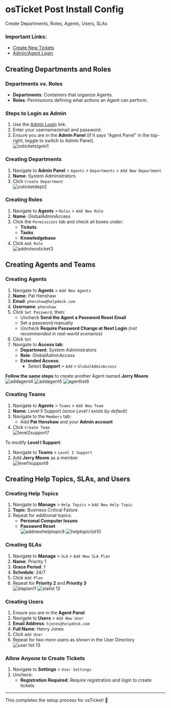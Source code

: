 # osTicket Post Install Config
Create Departments, Roles, Agents, Users, SLAs

### Important Links:  
- [Create New Tickets](http://localhost/osTicket)  
- [Admin/Agent Login](http://localhost/osticket/scp/login.php)  

## Creating Departments and Roles  

### Departments vs. Roles  
- **Departments**: Containers that organize Agents.  
- **Roles**: Permissions defining what actions an Agent can perform.  

### Steps to Login as Admin  
1. Use the [Admin Login](http://localhost/osticket/scp/login.php) link.  
2. Enter your username/email and password.  
3. Ensure you are in the **Admin Panel** (if it says "Agent Panel" in the top-right, toggle to switch to Admin Panel).  
![osticketsignin1](https://github.com/user-attachments/assets/ab3ad7a7-b057-40e0-b2a0-7c835682f411)

### Creating Departments  
1. Navigate to **Admin Panel** > `Agents` > `Departments` > `Add New Department`  
2. **Name**: System Administrators  
3. Click `Create Department`  
![osticketdept2](https://github.com/user-attachments/assets/c31aab49-669f-4006-b5f9-929b963cea61)

### Creating Roles  
1. Navigate to **Agents** > `Roles` > `Add New Role`  
2. **Name**: GlobalAdminAccess  
3. Click the `Permissions` tab and check all boxes under:  
   - **Tickets**  
   - **Tasks**  
   - **Knowledgebase**  
4. Click `Add Role`  
![addroleosticket3](https://github.com/user-attachments/assets/9f8fd426-e4a2-4486-a4de-b3cfa1fbf1f0)

## Creating Agents and Teams  

### Creating Agents  
1. Navigate to **Agents** > `Add New Agents`  
2. **Name**: Pat Henshaw  
3. **Email**: `phenshaw@helpdesk.com`  
4. **Username**: `phenshaw`  
5. Click `Set Password`, then:  
   - Uncheck **Send the Agent a Password Reset Email**  
   - Set a password manually  
   - Uncheck **Require Password Change at Next Login** _(not recommended in real-world scenarios)_  
6. Click `Set`  
7. Navigate to **Access tab**:  
   - **Department**: System Administrators  
   - **Role**: GlobalAdminAccess  
   - **Extended Access**:  
     - Select **Support** > `Add` > `GlobalAdminAccess`  

**Follow the same steps** to create another Agent named **Jerry Moore**.  
![addagent4](https://github.com/user-attachments/assets/d8ce728f-255c-4755-a641-24073272953b)
![addagent5](https://github.com/user-attachments/assets/f5dc9e1f-2072-4b66-a0ed-d08d81b98b1b)
![agentlist6](https://github.com/user-attachments/assets/cc0416b0-6fec-424a-81fa-837ae3d9d4bd)

### Creating Teams  
1. Navigate to **Agents** > `Teams` > `Add New Team`  
2. **Name**: Level II Support _(since Level I exists by default)_  
3. Navigate to the `Members` tab:  
   - Add **Pat Henshaw** and your **Admin account**  
4. Click `Create Team`  
![level2support7](https://github.com/user-attachments/assets/e2129142-caef-4e24-b74e-27d1ab587e7a)

To modify **Level I Support**:  
1. Navigate to **Teams** > `Level I Support`  
2. Add **Jerry Moore** as a member  
![level1support8](https://github.com/user-attachments/assets/05b6d3b8-c8aa-463d-ab62-e70bd1ca7d53)

## Creating Help Topics, SLAs, and Users  

### Creating Help Topics  
1. Navigate to **Manage** > `Help Topics` > `Add New Help Topic`  
2. **Topic**: Business Critical Failure  
3. Repeat for additional topics:  
   - **Personal Computer Issues**  
   - **Password Reset**  
![addnewhelptopic9](https://github.com/user-attachments/assets/d93c822a-d4b1-48ce-bd77-65ce1e005411)
![helptopiclist10](https://github.com/user-attachments/assets/c6045d93-d231-4451-bb2e-b18b0ef62846)

### Creating SLAs  
1. Navigate to **Manage** > `SLA` > `Add New SLA Plan`  
2. **Name**: Priority 1  
3. **Grace Period**: 1  
4. **Schedule**: 24/7  
5. Click `Add Plan`  
6. Repeat for **Priority 2** and **Priority 3**  
![slaplan11](https://github.com/user-attachments/assets/c608e57c-4b0a-4979-bc50-e6acba0f7ece)
![slalist 12](https://github.com/user-attachments/assets/4576dc26-bf8c-4135-b2b9-d6444173f340)

### Creating Users  
1. Ensure you are in the **Agent Panel**  
2. Navigate to **Users** > `Add New User`  
3. **Email Address**: `hjones@helpdesk.com`  
4. **Full Name**: Henry Jones  
5. Click `Add User`  
6. Repeat for two more users as shown in the User Directory  
![user list 13](https://github.com/user-attachments/assets/97731a6e-a99a-431c-85a5-ce5f2c0dd637)

### Allow Anyone to Create Tickets  
1. Navigate to **Settings** > `User Settings`  
2. Uncheck:  
   - **Registration Required**: Require registration and login to create tickets  

---

This completes the setup process for osTicket! 🚀
